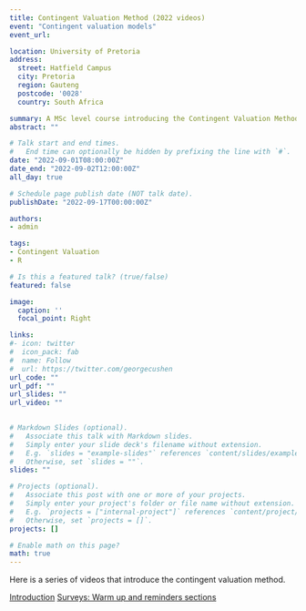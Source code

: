 ```yaml
---
title: Contingent Valuation Method (2022 videos)
event: "Contingent valuation models"
event_url: 

location: University of Pretoria
address:
  street: Hatfield Campus
  city: Pretoria
  region: Gauteng
  postcode: '0028'
  country: South Africa

summary: A MSc level course introducing the Contingent Valuation Method
abstract: ""

# Talk start and end times.
#   End time can optionally be hidden by prefixing the line with `#`.
date: "2022-09-01T08:00:00Z"
date_end: "2022-09-02T12:00:00Z"
all_day: true

# Schedule page publish date (NOT talk date).
publishDate: "2022-09-17T00:00:00Z"

authors: 
- admin

tags: 
- Contingent Valuation
- R

# Is this a featured talk? (true/false)
featured: false

image:
  caption: ''
  focal_point: Right

links:
#- icon: twitter
#  icon_pack: fab
#  name: Follow
#  url: https://twitter.com/georgecushen
url_code: ""
url_pdf: ""
url_slides: ""
url_video: ""

 
# Markdown Slides (optional).
#   Associate this talk with Markdown slides.
#   Simply enter your slide deck's filename without extension.
#   E.g. `slides = "example-slides"` references `content/slides/example-slides.md`.
#   Otherwise, set `slides = ""`.
slides: ""

# Projects (optional).
#   Associate this post with one or more of your projects.
#   Simply enter your project's folder or file name without extension.
#   E.g. `projects = ["internal-project"]` references `content/project/deep-learning/index.md`.
#   Otherwise, set `projects = []`.
projects: []

# Enable math on this page?
math: true
---
```


Here is a series of videos that introduce the contingent valuation method. 

[Introduction](https://youtu.be/BJ9IgksrNjk)
[Surveys: Warm up and reminders sections](https://youtu.be/tqCYKjWGTD0)